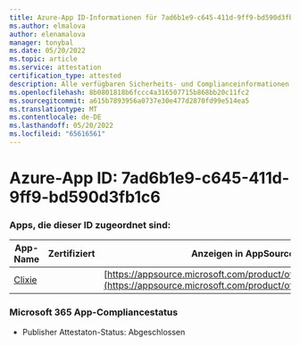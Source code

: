 ```yaml
---
title: Azure-App ID-Informationen für 7ad6b1e9-c645-411d-9ff9-bd590d3fb1c6
ms.author: elmalova
author: elenamalova
manager: tonybal
ms.date: 05/20/2022
ms.topic: article
ms.service: attestation
certification_type: attested
description: Alle verfügbaren Sicherheits- und Complianceinformationen für 7ad6b1e9-c645-411d-9ff9-bd590d3fb1c6.
ms.openlocfilehash: 8b0801818b6fccc4a316507715b868bb20c11fc2
ms.sourcegitcommit: a615b7893956a0737e30e477d2870fd99e514ea5
ms.translationtype: MT
ms.contentlocale: de-DE
ms.lasthandoff: 05/20/2022
ms.locfileid: "65616561"
---
```

# <a name="azure-app-id-7ad6b1e9-c645-411d-9ff9-bd590d3fb1c6"></a>Azure-App ID: 7ad6b1e9-c645-411d-9ff9-bd590d3fb1c6


### <a name="apps-associated-with-this-id"></a>Apps, die dieser ID zugeordnet sind:
| **App-Name** | **Zertifiziert** | **Anzeigen in AppSource** |
|--------------|---------------|-----------------------|
| [Clixie](../forward/WA200003880.md) |  | [https://appsource.microsoft.com/product/office/WA200003880](https://appsource.microsoft.com/product/office/WA200003880) |

### <a name="microsoft-365-app-compliance-status"></a>Microsoft 365 App-Compliancestatus
- Publisher Attestaton-Status: Abgeschlossen
